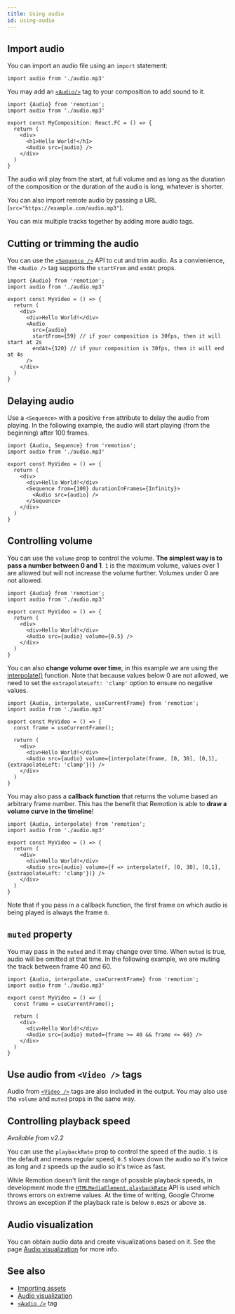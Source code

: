 ```yaml
---
title: Using audio
id: using-audio
---
```


## Import audio

You can import an audio file using an `import` statement:

```tsx
import audio from './audio.mp3'
```

You may add an [`<Audio/>`](/docs/audio) tag to your composition to add sound to it.

```tsx twoslash {7}
import {Audio} from 'remotion';
import audio from './audio.mp3'

export const MyComposition: React.FC = () => {
  return (
    <div>
      <h1>Hello World!</h1>
      <Audio src={audio} />
    </div>
  )
}
```

The audio will play from the start, at full volume and as long as the duration of the composition or the duration of the audio is long, whatever is shorter.

You can also import remote audio by passing a URL (`src="https://example.com/audio.mp3"`).

You can mix multiple tracks together by adding more audio tags.

## Cutting or trimming the audio

You can use the [`<Sequence />`](/docs/sequence) API to cut and trim audio.
As a convienience, the `<Audio />` tag supports the `startFrom` and `endAt` props.

```tsx twoslash {9-10}
import {Audio} from 'remotion';
import audio from './audio.mp3'

export const MyVideo = () => {
  return (
    <div>
      <div>Hello World!</div>
      <Audio
        src={audio}
        startFrom={59} // if your composition is 30fps, then it will start at 2s
        endAt={120} // if your composition is 30fps, then it will end at 4s
      />
    </div>
  )
}
```

## Delaying audio

Use a `<Sequence>` with a positive `from` attribute to delay the audio from playing.
In the following example, the audio will start playing (from the beginning) after 100 frames.

```tsx twoslash {8}
import {Audio, Sequence} from 'remotion';
import audio from './audio.mp3'

export const MyVideo = () => {
  return (
    <div>
      <div>Hello World!</div>
      <Sequence from={100} durationInFrames={Infinity}>
        <Audio src={audio} />
      </Sequence>
    </div>
  )
}
```

## Controlling volume

You can use the `volume` prop to control the volume.
**The simplest way is to pass a number between 0 and 1**. `1` is the maximum volume, values over 1 are allowed but will not increase the volume further. Volumes under 0 are not allowed.

```tsx twoslash {7}
import {Audio} from 'remotion';
import audio from './audio.mp3'

export const MyVideo = () => {
  return (
    <div>
      <div>Hello World!</div>
      <Audio src={audio} volume={0.5} />
    </div>
  )
}
```

You can also **change volume over time**, in this example we are using the [interpolate()](/docs/interpolate) function. Note that because values below 0 are not allowed, we need to set the `extrapolateLeft: 'clamp'` option to ensure no negative values.

```tsx twoslash {9}
import {Audio, interpolate, useCurrentFrame} from 'remotion';
import audio from './audio.mp3'

export const MyVideo = () => {
  const frame = useCurrentFrame();

  return (
    <div>
      <div>Hello World!</div>
      <Audio src={audio} volume={interpolate(frame, [0, 30], [0,1], {extrapolateLeft: 'clamp'})} />
    </div>
  )
}
```

You may also pass a **callback function** that returns the volume based an arbitrary frame number. This has the benefit that Remotion is able to **draw a volume curve in the timeline**!

```tsx twoslash {7}
import {Audio, interpolate} from 'remotion';
import audio from './audio.mp3'

export const MyVideo = () => {
  return (
    <div>
      <div>Hello World!</div>
      <Audio src={audio} volume={f => interpolate(f, [0, 30], [0,1], {extrapolateLeft: 'clamp'})} />
    </div>
  )
}
```

Note that if you pass in a callback function, the first frame on which audio is being played is always the frame `0`.

## `muted` property

You may pass in the `muted` and it may change over time. When `muted` is true, audio will be omitted at that time. In the following example, we are muting the track between frame 40 and 60.

```tsx twoslash {9}
import {Audio, interpolate, useCurrentFrame} from 'remotion';
import audio from './audio.mp3'

export const MyVideo = () => {
  const frame = useCurrentFrame();

  return (
    <div>
      <div>Hello World!</div>
      <Audio src={audio} muted={frame >= 40 && frame <= 60} />
    </div>
  )
}
```

## Use audio from `<Video />` tags

Audio from [`<Video />`](/docs/video) tags are also included in the output. You may also use the `volume` and `muted` props in the same way.

## Controlling playback speed

_Available from v2.2_

You can use the `playbackRate` prop to control the speed of the audio. `1` is the default and means regular speed, `0.5` slows down the audio so it's twice as long and `2` speeds up the audio so it's twice as fast.

While Remotion doesn't limit the range of possible playback speeds, in development mode the [`HTMLMediaElement.playbackRate`](https://developer.mozilla.org/en-US/docs/Web/API/HTMLMediaElement/playbackRate) API is used which throws errors on extreme values. At the time of writing, Google Chrome throws an exception if the playback rate is below `0.0625` or above `16`.

## Audio visualization

You can obtain audio data and create visualizations based on it. See the page [Audio visualization](/docs/audio-visualization) for more info.

## See also

- [Importing assets](/docs/assets)
- [Audio visualization](/docs/audio-visualization)
- [`<Audio />`](/docs/audio) tag

